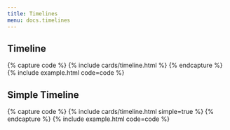 ```yaml
---
title: Timelines
menu: docs.timelines
---
```



## Timeline

{% capture code %}
{% include cards/timeline.html %}
{% endcapture %}
{% include example.html code=code %}


## Simple Timeline

{% capture code %}
{% include cards/timeline.html simple=true %}
{% endcapture %}
{% include example.html code=code %}
